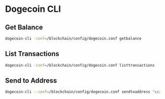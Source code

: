 # Dogecoin CLI

## Get Balance

```bash
dogecoin-cli -conf=/blockchain/config/dogecoin.conf getbalance
```

## List Transactions

```bash
dogecoin-cli -conf=/blockchain/config/dogecoin.conf listtransactions
```

## Send to Address

```bash
dogecoin-cli --conf=/blockchain/config/dogecoin.conf sendtoaddress "xxxxxxxxxxxx" 12.12345678 "donation" "james donation"
```

